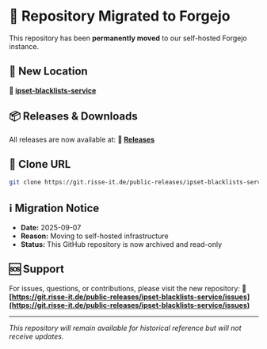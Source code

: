 # 🚀 Repository Migrated to Forgejo

This repository has been **permanently moved** to our self-hosted Forgejo instance.

## 📍 New Location

**🔗 [ipset-blacklists-service](https://git.risse-it.de/public-releases/ipset-blacklists-service)**

## 📦 Releases & Downloads

All releases are now available at:
**🔗 [Releases](https://git.risse-it.de/public-releases/ipset-blacklists-service/releases)**

## 🔧 Clone URL

```bash
git clone https://git.risse-it.de/public-releases/ipset-blacklists-service.git
```

## ℹ️ Migration Notice

- **Date:** 2025-09-07
- **Reason:** Moving to self-hosted infrastructure
- **Status:** This GitHub repository is now archived and read-only

## 🆘 Support

For issues, questions, or contributions, please visit the new repository:
**🔗 [https://git.risse-it.de/public-releases/ipset-blacklists-service/issues](https://git.risse-it.de/public-releases/ipset-blacklists-service/issues)**

---

*This repository will remain available for historical reference but will not receive updates.*
